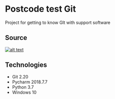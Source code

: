 # Postcode test Git
Project for getting to know GIt with support software

## Source
[![alt text](https://mercurywebsc.pl/templates/protostar/img/logo.png)](https://as.pl/asf)


## Technologies
- Git 2.20
- Pycharm 2018.7.7
- Python  3.7
- Windows 10